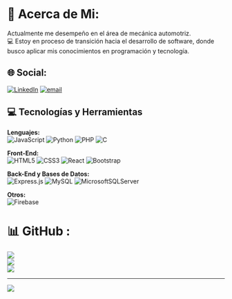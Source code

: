 # 💫 Acerca de Mi:

 Actualmente me desempeño en el área de mecánica automotriz.  
💻 Estoy en proceso de transición hacia el desarrollo de software, donde busco aplicar mis conocimientos en programación y tecnología.

## 🌐 Social:
[![LinkedIn](https://img.shields.io/badge/LinkedIn-%230077B5.svg?logo=linkedin&logoColor=white)](https://www.linkedin.com/in/christian-h-ledesma-fernandez-51267236b/) [![email](https://img.shields.io/badge/Email-D14836?logo=gmail&logoColor=white)](mailto:christianhledesmafernandez@gmail.com) 

## 💻 Tecnologías y Herramientas

**Lenguajes:**  
![JavaScript](https://img.shields.io/badge/javascript-%23323330.svg?style=for-the-badge&logo=javascript&logoColor=%23F7DF1E) 
![Python](https://img.shields.io/badge/python-3670A0?style=for-the-badge&logo=python&logoColor=ffdd54) 
![PHP](https://img.shields.io/badge/php-%23777BB4.svg?style=for-the-badge&logo=php&logoColor=white) 
![C](https://img.shields.io/badge/c-%2300599C.svg?style=for-the-badge&logo=c&logoColor=white)

**Front-End:**  
![HTML5](https://img.shields.io/badge/html5-%23E34F26.svg?style=for-the-badge&logo=html5&logoColor=white) 
![CSS3](https://img.shields.io/badge/css3-%231572B6.svg?style=for-the-badge&logo=css3&logoColor=white) 
![React](https://img.shields.io/badge/react-%2320232a.svg?style=for-the-badge&logo=react&logoColor=%2361DAFB) 
![Bootstrap](https://img.shields.io/badge/bootstrap-%238511FA.svg?style=for-the-badge&logo=bootstrap&logoColor=white)

**Back-End y Bases de Datos:**  
![Express.js](https://img.shields.io/badge/express.js-%23404d59.svg?style=for-the-badge&logo=express&logoColor=%2361DAFB) 
![MySQL](https://img.shields.io/badge/mysql-4479A1.svg?style=for-the-badge&logo=mysql&logoColor=white) 
![MicrosoftSQLServer](https://img.shields.io/badge/Microsoft%20SQL%20Server-CC2927?style=for-the-badge&logo=microsoft%20sql%20server&logoColor=white)

**Otros:**  
![Firebase](https://img.shields.io/badge/firebase-%23039BE5.svg?style=for-the-badge&logo=firebase) 
 
# 📊 GitHub :
![](https://github-readme-stats.vercel.app/api?username=ChristianHLedesmaFernandez&theme=dark&hide_border=false&include_all_commits=false&count_private=false)<br/>
![](https://nirzak-streak-stats.vercel.app/?user=ChristianHLedesmaFernandez&theme=dark&hide_border=false)<br/>
![](https://github-readme-stats.vercel.app/api/top-langs/?username=ChristianHLedesmaFernandez&theme=dark&hide_border=false&include_all_commits=false&count_private=false&layout=compact)

---
[![](https://visitcount.itsvg.in/api?id=ChristianHLedesmaFernandez&icon=0&color=0)](https://visitcount.itsvg.in)


